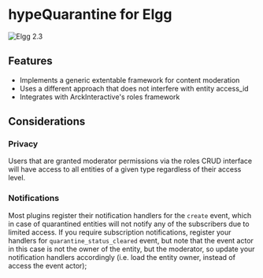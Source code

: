 # hypeQuarantine for Elgg

![Elgg 2.3](https://img.shields.io/badge/Elgg-2.3-orange.svg?style=flat-square)

## Features

* Implements a generic extentable framework for content moderation
* Uses a different approach that does not interfere with entity access_id
* Integrates with ArckInteractive's roles framework


## Considerations

### Privacy

Users that are granted moderator permissions via the roles CRUD interface will have access
to all entities of a given type regardless of their access level.

### Notifications

Most plugins register their notification handlers for the `create` event, which in case
of quarantined entities will not notify any of the subscribers due to limited access. 
If you require subscription notifications, register your handlers for `quarantine_status_cleared`
 event, but note that the event actor in this case is not the owner of the entity, but the
 moderator, so update your notification handlers accordingly (i.e. load the entity owner,
 instead of access the event actor);
 